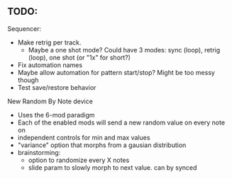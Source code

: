 ## TODO:
Sequencer:
* Make retrig per track.
  - Maybe a one shot mode? Could have 3 modes: sync (loop), retrig (loop), one shot (or "1x" for short?)
* Fix automation names
* Maybe allow automation for pattern start/stop? Might be too messy though
* Test save/restore behavior

New Random By Note device
* Uses the 6-mod paradigm
* Each of the enabled mods will send a new random value on every note on
* independent controls for min and max values
* "variance" option that morphs from a gausian distribution
* brainstorming:
  * option to randomize every X notes
  * slide param to slowly morph to next value. can by synced
